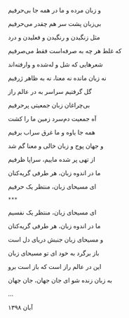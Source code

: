 <!--
.. title: زبان مرده
.. slug: zaban_moredh
.. date: 2020-01-11 11:23:40 UTC
.. tags: غزل 
.. category: 
.. link: 
.. description: 
.. type: text
-->

و زبان مرده و ما در همه جا بی‌حرفیم

بی‌زبان پشت سر هم چقدر می‌حرفیم

مثل زنگیدن و رنگیدن و فعلیدن و درد

که غلط هر چه به صرفه‌است فقط می‌صرفیم


شعرهایی که شل و له‌شده و وارفته‌اند

نه زبان مانده نه معنا، نه به ظاهر ژرفیم


گل گرفتیم سراسر به در عالم راز

بی‌چراغان زبان جمعیتی پرحرفیم

آه جمعیت دم‌سرد زمین ما را کشت

همه جا یاوه و ما غرق سراب برفیم

و جهان پوج و زبان خالی و معنا گم شد

از تهی پر شده ماییم، سراپا ظرفیم

ما در اندوه زبان، هر طرفی گریه‌کنان

ای مسیحای زبان، منتظر یک حرفیم

`***`

ای مسیحای زبان، منتظر یک نفسیم

ما در اندوه زبان، هر طرفی گریه‌کنان

و مسیحای زبان جنبش دریای دل است

باز برگرد به خود ای تو مسیحای زبان

این در عالم راز است که باز است برو

به زبان زنده شو ای جان جهان، جان جهان

...


آبان ۱۳۹۸


